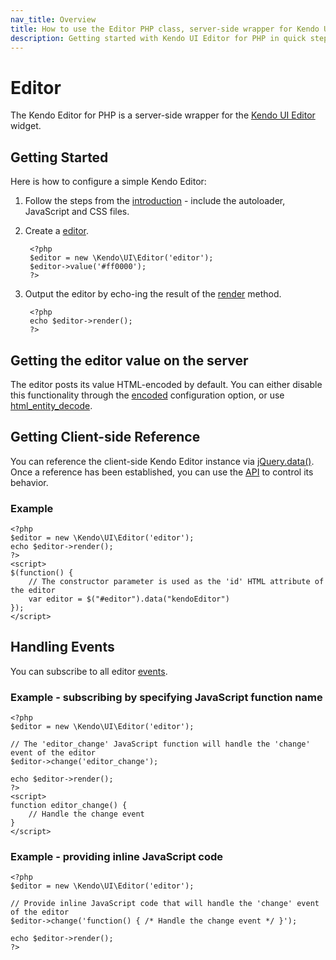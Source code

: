 ```yaml
---
nav_title: Overview
title: How to use the Editor PHP class, server-side wrapper for Kendo UI Editor widget
description: Getting started with Kendo UI Editor for PHP in quick steps - configure Kendo UI Editor widget and operate Kendo UI Editor events.
---
```


# Editor

The Kendo Editor for PHP is a server-side wrapper for the [Kendo UI Editor](/api/web/editor) widget.

## Getting Started

Here is how to configure a simple Kendo Editor:

1. Follow the steps from the [introduction](/getting-started/using-kendo-with/php/introduction) - include the autoloader, JavaScript and CSS files.

2. Create a [editor](/api/wrappers/php/Kendo/UI/Editor).

        <?php
        $editor = new \Kendo\UI\Editor('editor');
        $editor->value('#ff0000');
        ?>

3. Output the editor by echo-ing the result of the [render](/api/wrappers/php/Kendo/UI/Widget#render) method.

        <?php
        echo $editor->render();
        ?>

## Getting the editor value on the server

The editor posts its value HTML-encoded by default.
You can either disable this functionality through the [encoded](/api/web/editor#encoded-boolean-default) configuration option,
or use [html_entity_decode](http://php.net/manual/en/function.html-entity-decode.php).

## Getting Client-side Reference

You can reference the client-side Kendo Editor instance via [jQuery.data()](http://api.jquery.com/jQuery.data/).
Once a reference has been established, you can use the [API](/api/web/editor#methods) to control its behavior.


### Example

    <?php
    $editor = new \Kendo\UI\Editor('editor');
    echo $editor->render();
    ?>
    <script>
    $(function() {
        // The constructor parameter is used as the 'id' HTML attribute of the editor
        var editor = $("#editor").data("kendoEditor")
    });
    </script>

## Handling Events

You can subscribe to all editor [events](/api/web/editor#events).

### Example - subscribing by specifying JavaScript function name

    <?php
    $editor = new \Kendo\UI\Editor('editor');

    // The 'editor_change' JavaScript function will handle the 'change' event of the editor
    $editor->change('editor_change');

    echo $editor->render();
    ?>
    <script>
    function editor_change() {
        // Handle the change event
    }
    </script>

### Example - providing inline JavaScript code

    <?php
    $editor = new \Kendo\UI\Editor('editor');

    // Provide inline JavaScript code that will handle the 'change' event of the editor
    $editor->change('function() { /* Handle the change event */ }');

    echo $editor->render();
    ?>
